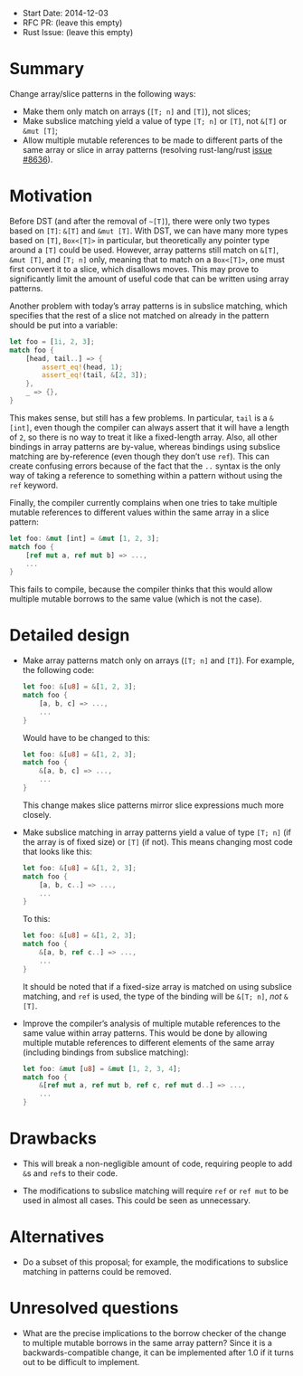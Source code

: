 - Start Date: 2014-12-03
- RFC PR: (leave this empty)
- Rust Issue: (leave this empty)

Summary
=======

Change array/slice patterns in the following ways:

- Make them only match on arrays (`[T; n]` and `[T]`), not slices;
- Make subslice matching yield a value of type `[T; n]` or `[T]`, not `&[T]` or
  `&mut [T]`;
- Allow multiple mutable references to be made to different parts of the same
  array or slice in array patterns (resolving rust-lang/rust [issue
  #8636](https://github.com/rust-lang/rust/issues/8636)).

Motivation
==========

Before DST (and after the removal of `~[T]`), there were only two types based on
`[T]`: `&[T]` and `&mut [T]`. With DST, we can have many more types based on
`[T]`, `Box<[T]>` in particular, but theoretically any pointer type around a
`[T]` could be used. However, array patterns still match on `&[T]`, `&mut [T]`,
and `[T; n]` only, meaning that to match on a `Box<[T]>`, one must first convert
it to a slice, which disallows moves. This may prove to significantly limit the
amount of useful code that can be written using array patterns.

Another problem with today’s array patterns is in subslice matching, which
specifies that the rest of a slice not matched on already in the pattern should
be put into a variable:

```rust
let foo = [1i, 2, 3];
match foo {
    [head, tail..] => {
        assert_eq!(head, 1);
        assert_eq!(tail, &[2, 3]);
    },
    _ => {},
}
```

This makes sense, but still has a few problems. In particular, `tail` is a
`&[int]`, even though the compiler can always assert that it will have a length
of `2`, so there is no way to treat it like a fixed-length array. Also, all
other bindings in array patterns are by-value, whereas bindings using subslice
matching are by-reference (even though they don’t use `ref`). This can create
confusing errors because of the fact that the `..` syntax is the only way of
taking a reference to something within a pattern without using the `ref`
keyword.

Finally, the compiler currently complains when one tries to take multiple
mutable references to different values within the same array in a slice pattern:

```rust
let foo: &mut [int] = &mut [1, 2, 3];
match foo {
    [ref mut a, ref mut b] => ...,
    ...
}
```

This fails to compile, because the compiler thinks that this would allow
multiple mutable borrows to the same value (which is not the case).

Detailed design
===============

- Make array patterns match only on arrays (`[T; n]` and `[T]`). For example,
  the following code:

  ```rust
  let foo: &[u8] = &[1, 2, 3];
  match foo {
      [a, b, c] => ...,
      ...
  }
  ```

  Would have to be changed to this:

  ```rust
  let foo: &[u8] = &[1, 2, 3];
  match foo {
      &[a, b, c] => ...,
      ...
  }
  ```

  This change makes slice patterns mirror slice expressions much more closely.

- Make subslice matching in array patterns yield a value of type `[T; n]` (if
  the array is of fixed size) or `[T]` (if not). This means changing most code
  that looks like this:

  ```rust
  let foo: &[u8] = &[1, 2, 3];
  match foo {
      [a, b, c..] => ...,
      ...
  }
  ```

  To this:

  ```rust
  let foo: &[u8] = &[1, 2, 3];
  match foo {
      &[a, b, ref c..] => ...,
      ...
  }
  ```

  It should be noted that if a fixed-size array is matched on using subslice
  matching, and `ref` is used, the type of the binding will be `&[T; n]`, *not*
  `&[T]`.

- Improve the compiler’s analysis of multiple mutable references to the same
  value within array patterns. This would be done by allowing multiple mutable
  references to different elements of the same array (including bindings from
  subslice matching):

  ```rust
  let foo: &mut [u8] = &mut [1, 2, 3, 4];
  match foo {
      &[ref mut a, ref mut b, ref c, ref mut d..] => ...,
      ...
  }
  ```

Drawbacks
=========

- This will break a non-negligible amount of code, requiring people to add `&`s
  and `ref`s to their code.

- The modifications to subslice matching will require `ref` or `ref mut` to be
  used in almost all cases. This could be seen as unnecessary.

Alternatives
============

- Do a subset of this proposal; for example, the modifications to subslice
  matching in patterns could be removed.

Unresolved questions
====================

- What are the precise implications to the borrow checker of the change to
  multiple mutable borrows in the same array pattern? Since it is a
  backwards-compatible change, it can be implemented after 1.0 if it turns out
  to be difficult to implement.
